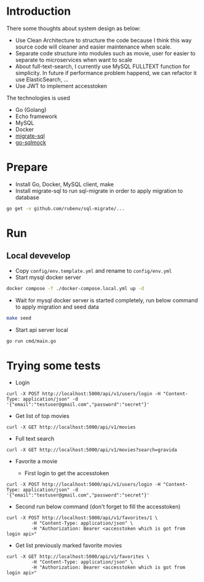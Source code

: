 # Introduction
There some thoughts about system design as below:
- Use Clean Architecture to structure the code because I think this way source code will cleaner
and easier maintenance when scale.
- Separate code structure into modules such as movie, user for easier to separate to microservices when want to scale
- About full-text-search, I currently use MySQL FULLTEXT function for simplicity. In future if performance problem happend, we can refactor it use ElasticSearch, ...
- Use JWT to implement accesstoken

The technologies is used
- Go (Golang)
- Echo framework
- MySQL
- Docker
- [migrate-sql](https://github.com/rubenv/sql-migrate)
- [go-sqlmock](https://github.com/DATA-DOG/go-sqlmock)

# Prepare
- Install Go, Docker, MySQL client, make
- Install migrate-sql to run sql-migrate in order to apply migration to database

```bash
go get -v github.com/rubenv/sql-migrate/...
```

# Run
## Local devevelop
- Copy `config/env.template.yml` and rename to `config/env.yml`
- Start mysql docker server

```bash
docker compose -f ./docker-compose.local.yml up -d
```

- Wait for mysql docker server is started completely, run below command to apply migration and seed data

```bash
make seed
```

- Start api server local

```bash
go run cmd/main.go
```

# Trying some tests
- Login

```
curl -X POST http://localhost:5000/api/v1/users/login -H "Content-Type: application/json" -d '{"email":"testuser@gmail.com","password":"secret"}'
```

- Get list of top movies

```
curl -X GET http://localhost:5000/api/v1/movies
```

- Full text search

```
curl -X GET http://localhost:5000/api/v1/movies?search=gravida
```

- Favorite a movie

  - First login to get the accesstoken

```
curl -X POST http://localhost:5000/api/v1/users/login -H "Content-Type: application/json" -d '{"email":"testuser@gmail.com","password":"secret"}'
```
  - Second run below command (don't forget to fill the accesstoken)

```
curl -X POST http://localhost:5000/api/v1/favorites/1 \
         -H "Content-Type: application/json" \
         -H "Authorization: Bearer <accesstoken which is got from login api>"
```

- Get list previously marked favorite movies

```
curl -X GET http://localhost:5000/api/v1/favorites \
         -H "Content-Type: application/json" \
         -H "Authorization: Bearer <accesstoken which is got from login api>"
```
